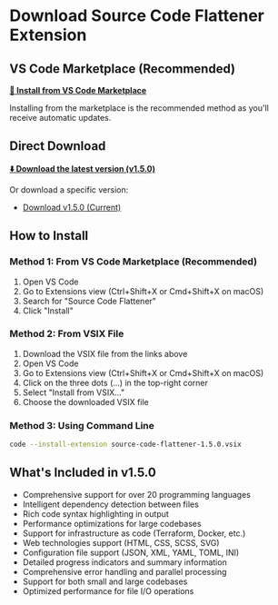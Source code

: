 # Download Source Code Flattener Extension

## VS Code Marketplace (Recommended)

**[🔌 Install from VS Code Marketplace](https://marketplace.visualstudio.com/items?itemName=GiuseppeTuritto.source-code-flattener)**

Installing from the marketplace is the recommended method as you'll receive automatic updates.

## Direct Download

**[⬇️ Download the latest version (v1.5.0)](https://github.com/GTuritto/SourceCodeFlatener_Extension/raw/main/releases/source-code-flattener-latest.vsix)**

Or download a specific version:

- [Download v1.5.0 (Current)](https://github.com/GTuritto/SourceCodeFlatener_Extension/raw/main/releases/source-code-flattener-1.5.0.vsix)

## How to Install

### Method 1: From VS Code Marketplace (Recommended)

1. Open VS Code
2. Go to Extensions view (Ctrl+Shift+X or Cmd+Shift+X on macOS)
3. Search for "Source Code Flattener"
4. Click "Install"

### Method 2: From VSIX File

1. Download the VSIX file from the links above
2. Open VS Code
3. Go to Extensions view (Ctrl+Shift+X or Cmd+Shift+X on macOS)
4. Click on the three dots (...) in the top-right corner
5. Select "Install from VSIX..."
6. Choose the downloaded VSIX file

### Method 3: Using Command Line

```bash
code --install-extension source-code-flattener-1.5.0.vsix
```

## What's Included in v1.5.0

- Comprehensive support for over 20 programming languages
- Intelligent dependency detection between files
- Rich code syntax highlighting in output
- Performance optimizations for large codebases
- Support for infrastructure as code (Terraform, Docker, etc.)
- Web technologies support (HTML, CSS, SCSS, SVG)
- Configuration file support (JSON, XML, YAML, TOML, INI)
- Detailed progress indicators and summary information
- Comprehensive error handling and parallel processing
- Support for both small and large codebases
- Optimized performance for file I/O operations
